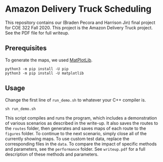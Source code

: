 # Amazon Delivery Truck Scheduling

This repository contains our (Braden Pecora and Harrison Jin) final project for COE 322 Fall 2020. This project is the Amazon Delivery Truck project. See the PDF file for full writeup.

## Prerequisites

To generate the maps, we used [MatPlotLib](https://matplotlib.org).

```
python3 -m pip install -U pip
python3 -m pip install -U matplotlib
```

## Usage

Change the first line of `run_demo.sh` to whatever your C++ compiler is.

```
sh run_demo.sh
```

This script compiles and runs the program, which includes a demonstration of various scenarios as described in the write-up. It also saves the routes to the `routes` folder, then generates and saves maps of each route to the `figures` folder. To continue to the next scenario, simply close all of the currently showing maps. To use custom test data, replace the corresponding files in the `data`. To compare the impact of specific methods and parameters, see the `performance` folder. See `writeup.pdf` for a full description of these methods and parameters. 
